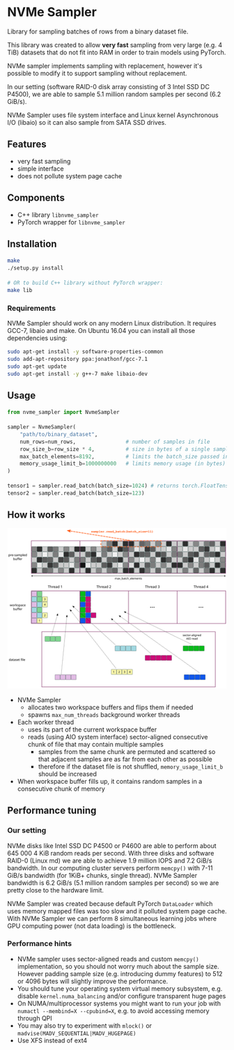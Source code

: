 # NVMe Sampler

Library for sampling batches of rows from a binary dataset file. 

This library was created to allow **very fast** sampling from very large (e.g. 4 TiB) datasets that do not fit into RAM in order to train models using PyTorch.

NVMe sampler implements sampling with replacement, however it's possible to modify it to support sampling without replacement.

In our setting (software RAID-0 disk array consisting of 3 Intel SSD DC P4500), we are able to sample 5.1 million random samples per second (6.2 GiB/s). 

NVMe Sampler uses file system interface and Linux kernel Asynchronous I/O (libaio) so it can also sample from SATA SSD drives.

## Features

- very fast sampling
- simple interface
- does not pollute system page cache

## Components

- C++ library `libnvme_sampler` 
- PyTorch wrapper for `libnvme_sampler`

## Installation 


```bash
make
./setup.py install

# OR to build C++ library without PyTorch wrapper:
make lib
```

### Requirements

NVMe Sampler should work on any modern Linux distribution. It requires GCC-7, libaio and make. On Ubuntu 16.04 you can install all those 
dependencies using:

```bash
sudo apt-get install -y software-properties-common
sudo add-apt-repository ppa:jonathonf/gcc-7.1
sudo apt-get update
sudo apt-get install -y g++-7 make libaio-dev
```


## Usage

```python
from nvme_sampler import NvmeSampler

sampler = NvmeSampler(
    "path/to/binary_dataset",
    num_rows=num_rows,                # number of samples in file
    row_size_b=row_size * 4,          # size in bytes of a single sample
    max_batch_elements=8192,          # limits the batch_size passed in subsequent read_batch() calls
    memory_usage_limit_b=1000000000   # limits memory usage (in bytes)
)

tensor1 = sampler.read_batch(batch_size=1024) # returns torch.FloatTensor with 1024 samples
tensor2 = sampler.read_batch(batch_size=123)
```

## How it works

![Sampler diagram](./docs/sampler.svg "Sampler diagram")

- NVMe Sampler 
    - allocates two workspace buffers and flips them if needed
    - spawns `max_num_threads` background worker threads
- Each worker thread 
    - uses its part of the current workspace buffer
    - reads (using AIO system interface) sector-aligned consecutive chunk of file that may contain multiple samples 
        - samples from the same chunk are permuted and scattered so that adjacent samples are as far from each other as possible
        - therefore if the dataset file is not shuffled, `memory_usage_limit_b` should be increased
- When workspace buffer fills up, it contains random samples in a consecutive chunk of memory


## Performance tuning

### Our setting

NVMe disks like Intel SSD DC P4500 or P4600 are able to perform about 645 000 4 KiB random reads per second. 
With three disks and software RAID-0 (Linux md) we are able to achieve 1.9 million IOPS and 7.2 GiB/s bandwidth. 
In our computing cluster servers perform `memcpy()` with 7-11 GiB/s bandwidth (for 1KiB+ chunks, single thread). NVMe Sampler bandwidth is 
6.2 GiB/s (5.1 million random samples per second) so we are pretty close to the hardware limit. 

NVMe Sampler was created because default PyTorch `DataLoader` which uses memory mapped files was too slow and it polluted system page cache. 
With NVMe Sampler we can perform 8 simultaneous learning jobs where GPU computing power (not data loading) is the bottleneck.

### Performance hints

- NVMe sampler uses sector-aligned reads and custom `memcpy()` implementation, so you should not worry much about the sample size. 
However padding sample size (e.g. introducing dummy features) to 512 or 4096 bytes will slightly improve the performance.
- You should tune your operating system virtual memory subsystem, e.g. disable `kernel.numa_balancing` and/or configure transparent huge pages
- On NUMA/multiprocessor systems you might want to run your job with `numactl --membind=X --cpubind=X`, e.g. to avoid accessing memory through QPI
- You may also try to experiment with `mlock()` or `madvise(MADV_SEQUENTIAL|MADV_HUGEPAGE)`
- Use XFS instead of ext4










